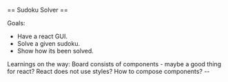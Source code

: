 == Sudoku Solver ==

Goals:
- Have a react GUI.
- Solve a given sudoku.
- Show how its been solved.



Learnings on the way:
Board consists of components - maybe a good thing for react?
React does not use styles?
How to compose components? --





